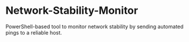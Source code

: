 # Network-Stability-Monitor
PowerShell-based tool to monitor network stability by sending automated pings to a reliable host.
